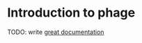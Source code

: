 # Introduction to phage

TODO: write [great documentation](http://jacobian.org/writing/what-to-write/)
